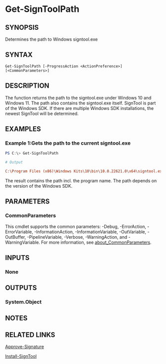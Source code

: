 ﻿---
external help file: EulandaConnect-help.xml
Module Name: EulandaConnect
online version: https://github.com/Eulanda/EulandaConnect/blob/master/docs/Get-SignToolPath.md
schema: 2.0.0
lastMod: 2024-03-19T06:27:25
---

# Get-SignToolPath

## SYNOPSIS
Determines the path to Windows signtool.exe

## SYNTAX

```
Get-SignToolPath [-ProgressAction <ActionPreference>] [<CommonParameters>]
```

## DESCRIPTION
The function returns the path to the signtool.exe under Windows 10 and Windows 11. The path also contains the signtool.exe itself. SignTool is part of the Windows SDK. If there are multiple Windows SDK installations, the newest SignTool will be determined.

## EXAMPLES

### Example 1:Gets the path to the current signtool.exe
```powershell
PS C:\> Get-SignToolPath
```

```ini
# Output 

C:\Program Files (x86)\Windows Kits\10\bin\10.0.22621.0\x64\signtool.exe
```

The result contains the path incl. the program name. The path depends on the version of the Windows SDK.

## PARAMETERS


### CommonParameters
This cmdlet supports the common parameters: -Debug, -ErrorAction, -ErrorVariable, -InformationAction, -InformationVariable, -OutVariable, -OutBuffer, -PipelineVariable, -Verbose, -WarningAction, and -WarningVariable. For more information, see [about_CommonParameters](http://go.microsoft.com/fwlink/?LinkID=113216).

## INPUTS

### None

## OUTPUTS

### System.Object
## NOTES

## RELATED LINKS

[Approve-Signature](../functions/Approve-Signature.md)

[Install-SignTool](../functions/Install-SignTool.md)








